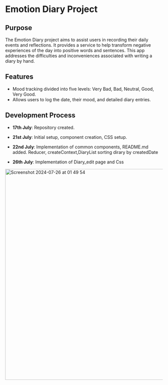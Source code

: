 # Emotion Diary Project

## Purpose
The Emotion Diary project aims to assist users in recording their daily events and reflections. It provides a service to help transform negative experiences of the day into positive words and sentences. This app addresses the difficulties and inconveniences associated with writing a diary by hand.

## Features
- Mood tracking divided into five levels: Very Bad, Bad, Neutral, Good, Very Good.
- Allows users to log the date, their mood, and detailed diary entries.

## Development Process
- **17th July**: Repository created.

- **21st July**: Initial setup, component creation, CSS setup.

 
- **22nd July**: Implementation of common components, README.md added. Reducer, createContext,DiaryList sorting dirary by createdDate
  
- **26th July**: Implementation of Diary_edit page and Css
<img width="673" alt="Screenshot 2024-07-26 at 01 49 54" src="https://github.com/user-attachments/assets/77f5d9d1-a896-4894-b072-4ca37df26da6">
